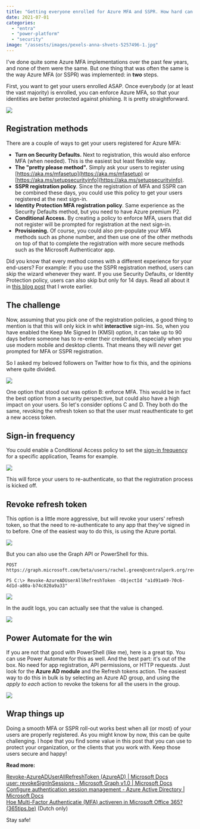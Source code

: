 ```yaml
---
title: "Getting everyone enrolled for Azure MFA and SSPR. How hard can it be?"
date: 2021-07-01
categories: 
  - "entra"
  - "power-platform"
  - "security"
image: "/assests/images/pexels-anna-shvets-5257496-1.jpg"
---
```


I've done quite some Azure MFA implementations over the past few years, and none of them were the same. But one thing that was often the same is the way Azure MFA (or SSPR) was implemented: in **two** steps.

First, you want to get your users enrolled ASAP. Once everybody (or at least the vast majority) is enrolled, you can enforce Azure MFA, so that your identities are better protected against phishing. It is pretty straightforward.

![](/assets/images/image.png)

## Registration methods

There are a couple of ways to get your users registered for Azure MFA:

- **Turn on Security Defaults.** Next to registration, this would also enforce MFA (when needed). This is the easiest but least flexible way.
- **The "pretty please method".** Simply ask your users to register using [https://aka.ms/mfasetup](https://aka.ms/mfasetup) or [https://aka.ms/setupsecurityinfo](https://aka.ms/setupsecurityinfo).
- **SSPR registration policy**. Since the registration of MFA and SSPR can be combined these days, you could use this policy to get your users registered at the next sign-in.
- **Identity Protection MFA registration policy**. Same experience as the Security Defaults method, but you need to have Azure premium P2.
- **Conditional Access.** By creating a policy to enforce MFA, users that did not register will be prompted for registration at the next sign-in.
- **Provisioning.** Of course, you could also pre-populate your MFA methods such as phone number, and then use one of the other methods on top of that to complete the registration with more secure methods such as the Microsoft Authenticator app.

Did you know that every method comes with a different experience for your end-users? For example: if you use the SSPR registration method, users can skip the wizard whenever they want. If you use Security Defaults, or Identity Protection policy, users can also skip but only for 14 days. Read all about it in [this blog post](https://janbakker.tech/what-admins-should-know-about-the-combined-registration-portal-for-azure-mfa-and-self-service-password-reset/) that I wrote earlier.

## The challenge

Now, assuming that you pick one of the registration policies, a good thing to mention is that this will only kick in whit **interactive** sign-ins. So, when you have enabled the Keep Me Signed In (KMSI) option, it can take up to 90 days before someone has to re-enter their credentials, especially when you use modern mobile and desktop clients. That means they will _never_ get prompted for MFA or SSPR registration.

So I asked my beloved followers on Twitter how to fix this, and the opinions where quite divided.

![](/assets/images/image-1.png)

One option that stood out was option B: enforce MFA. This would be in fact the best option from a security perspective, but could also have a high impact on your users. So let's consider options C and D. They both do the same, revoking the refresh token so that the user must reauthenticate to get a new access token.

## Sign-in frequency

You could enable a Conditional Access policy to set the [sign-in frequency](https://docs.microsoft.com/en-us/azure/active-directory/conditional-access/howto-conditional-access-session-lifetime) for a specific application, Teams for example.

![](/assets/images/image-5.png)

This will force your users to re-authenticate, so that the registration process is kicked off.

## Revoke refresh token

This option is a little more aggressive, but will revoke your users' refresh token, so that the need to re-authenticate to any app that they've signed in to before. One of the easiest way to do this, is using the Azure portal.

![](/assets/images/image-7.png)

But you can also use the Graph API or PowerShell for this.

```
POST https://graph.microsoft.com/beta/users/rachel.green@centralperk.org/revokeSignInSessions
```

```
PS C:\> Revoke-AzureADUserAllRefreshToken -ObjectId "a1d91a49-70c6-4d1d-a80a-b74c820a9a33"
```

![](/assets/images/image-8.png)

In the audit logs, you can actually see that the value is changed.

![](/assets/images/image-10.png)

## Power Automate for the win

If you are not that good with PowerShell (like me), here is a great tip. You can use Power Automate for this as well. And the best part: it's out of the box. No need for app registration, API permissions, or HTTP requests. Just look for the **Azure AD module** and the Refresh tokens action. The easiest way to do this in bulk is by selecting an Azure AD group, and using the _apply to each_ action to revoke the tokens for all the users in the group.

![](/assets/images/image-9.png)

## Wrap things up

Doing a smooth MFA or SSPR roll-out works best when all (or most) of your users are properly registered. As you might know by now, this can be quite challenging. I hope that you find some value in this post that you can use to protect your organization, or the clients that you work with. Keep those users secure and happy!

**Read more:**

[Revoke-AzureADUserAllRefreshToken (AzureAD) | Microsoft Docs](https://docs.microsoft.com/en-us/powershell/module/azuread/revoke-azureaduserallrefreshtoken?view=azureadps-2.0)  
[user: revokeSignInSessions - Microsoft Graph v1.0 | Microsoft Docs](https://docs.microsoft.com/en-us/graph/api/user-revokesigninsessions?view=graph-rest-1.0&tabs=http)  
[Configure authentication session management - Azure Active Directory | Microsoft Docs](https://docs.microsoft.com/en-us/azure/active-directory/conditional-access/howto-conditional-access-session-lifetime)  
[Hoe Multi-Factor Authenticatie (MFA) activeren in Microsoft Office 365? (365tips.be)](https://365tips.be/hoe-multi-factor-authenticatie-mfa-activeren-in-microsoft-office-365/) (Dutch only)

Stay safe!
